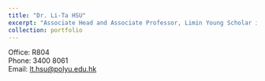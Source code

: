 ```yaml
---
title: "Dr. Li-Ta HSU"
excerpt: "Associate Head and Associate Professor, Limin Young Scholar in Aerospace Navigation<br/><img src='https://mapei319.github.io/Polyu_RCUAS.github.io/images/Li-Ta-HSU.png'>"
collection: portfolio
---
```


Office: R804<br/>Phone: 3400 8061<br/>Email: lt.hsu@polyu.edu.hk
